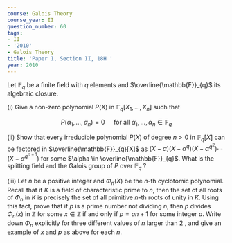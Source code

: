 ```yaml
---
course: Galois Theory
course_year: II
question_number: 60
tags:
- II
- '2010'
- Galois Theory
title: 'Paper 1, Section II, 18H '
year: 2010
---
```




Let $\mathbb{F}_{q}$ be a finite field with $q$ elements and $\overline{\mathbb{F}}_{q}$ its algebraic closure.

(i) Give a non-zero polynomial $P(X)$ in $\mathbb{F}_{q}\left[X_{1}, \ldots, X_{n}\right]$ such that

$$P\left(\alpha_{1}, \ldots, \alpha_{n}\right)=0 \quad \text { for all } \alpha_{1}, \ldots, \alpha_{n} \in \mathbb{F}_{q}$$

(ii) Show that every irreducible polynomial $P(X)$ of degree $n>0$ in $\mathbb{F}_{q}[X]$ can be factored in $\overline{\mathbb{F}}_{q}[X]$ as $(X-\alpha)\left(X-\alpha^{q}\right)\left(X-\alpha^{q^{2}}\right) \cdots\left(X-\alpha^{q^{n-1}}\right)$ for some $\alpha \in \overline{\mathbb{F}}_{q}$. What is the splitting field and the Galois group of $P$ over $\mathbb{F}_{q}$ ?

(iii) Let $n$ be a positive integer and $\Phi_{n}(X)$ be the $n$-th cyclotomic polynomial. Recall that if $K$ is a field of characteristic prime to $n$, then the set of all roots of $\Phi_{n}$ in $K$ is precisely the set of all primitive $n$-th roots of unity in $K$. Using this fact, prove that if $p$ is a prime number not dividing $n$, then $p$ divides $\Phi_{n}(x)$ in $\mathbb{Z}$ for some $x \in \mathbb{Z}$ if and only if $p=a n+1$ for some integer $a$. Write down $\Phi_{n}$ explicitly for three different values of $n$ larger than 2 , and give an example of $x$ and $p$ as above for each $n$.